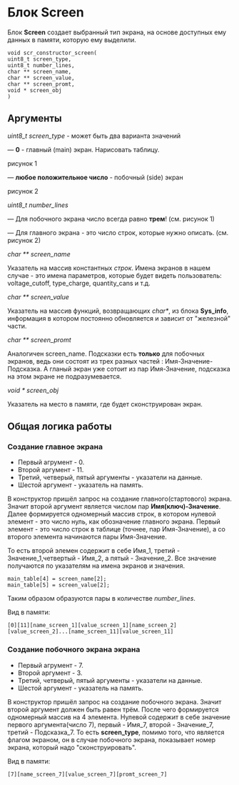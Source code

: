 # Блок Screen #

Блок **Screen** создает выбранный тип экрана, на основе доступных ему данных в памяти, которую ему выделили.

	void scr_constructor_screen(
	uint8_t screen_type,
	uint8_t number_lines,
	char ** screen_name,
	char ** screen_value,
	char ** screen_promt,
	void * screen_obj
	)

## Аргументы ##
*uint8_t screen_type* - может быть два варианта значений

— **0** - главный (main) экран. Нарисовать таблицу.

рисунок 1

— **любое положительное число** - побочный (side) экран

рисунок 2

*uint8_t number_lines*

— Для побочного экрана число всегда равно **трем**! (см. рисунок 1)

— Для главного экрана - это число строк, которые нужно описать. (см. рисунок 2)


*char ** screen_name* 

Указатель на массив константных *строк*.
Имена экранов в нашем случае - это имена параметров, которые будет видеть пользователь: voltage_cutoff, type_charge, quantity_cans и т.д.

*char ** screen_value*

Указатель на массив функций, возвращающих *char\**,  из блока **Sys_info**, информация в котором постоянно обновляется и зависит от  "железной" части.  

*char ** screen_promt*

Аналогичен screen_name. 
Подсказки есть **только** для побочных экранов, ведь они состоят из трех разных частей : Имя-Значение-Подсказка. А гланый экран уже сотоит из пар Имя-Значение, подсказка на этом экране не подразумевается. 

*void * screen_obj*

Указатель на место в памяти, где будет сконструирован экран.

## Общая логика работы ##

### Создание главное экрана ###

* Первый агрумент - 0.
* Второй аргумент - 11.
* Третий, четверый, пятый аргументы - указатели на данные.
* Шестой аргумент - указатель на память.

В конструктор пришёл запрос на создание главного(стартового) экрана. Значит второй аргумент является числом пар **Имя(ключ)-Значение**. Далее формируется  одномерный массив строк, в котором нулевой элемент - это число нуль, как обозначение главного экрана. Первый элемент - это число строк в таблице (точнее, пар Имя-Значение), а со второго элемента начинаются пары Имя-Значение.

То есть второй элемен содержит в себе Имя_1, третий - Значение_1,четвертый - Имя_2, а пятый - Значение_2. Все значение получаются по указателям на имена экранов и значения. 
	
	main_table[4] = screen_name[2];
	main_table[5] = screen_value[2];

Таким образом образуются пары в количестве *number_lines*.    

Вид в памяти:
	
	[0][11][name_screen_1][value_screen_1][name_screen_2][value_screen_2]...[name_screen_11][value_screen_11]

### Создание побочного экрана экрана ###

* Первый агрумент - 7.
* Второй аргумент - 3.
* Третий, четверый, пятый аргументы - указатели на данные.
* Шестой аргумент - указатель на память.

В конструктор пришёл запрос на создание побочного экрана. Значит второй аргумент должен быть равен трём. После чего формируется одномерный массив на 4 элемента. Нулевой содержит в себе значение первого аргумента(число 7), первый - Имя_7, второй -  Значение_7, третий -  Подсказка_7. То есть **screen_type**, помимо того, что является флагом экраном, он в случае побочного экрана, показывает номер экрана, который надо "сконструировать".

Вид в памяти:

	[7][name_screen_7][value_screen_7][promt_screen_7] 